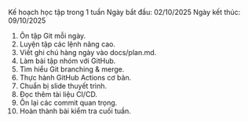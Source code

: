 Kế hoạch học tập trong 1 tuần
Ngày bắt đầu: 02/10/2025
Ngày kết thúc: 09/10/2025
1. Ôn tập Git mỗi ngày.
2. Luyện tập các lệnh nâng cao.
3. Viết ghi chú hàng ngày vào docs/plan.md.
4. Làm bài tập nhóm với GitHub.
5. Tìm hiểu Git branching & merge.
6. Thực hành GitHub Actions cơ bản.
7. Chuẩn bị slide thuyết trình.
8. Đọc thêm tài liệu CI/CD.
9. Ôn lại các commit quan trọng.
10. Hoàn thành bài kiểm tra cuối tuần.
